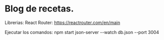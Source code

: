 # Blog de recetas.


Librerias:
React Router:
https://reactrouter.com/en/main

Ejecutar los comandos:
npm start
json-server --watch db.json --port 3004